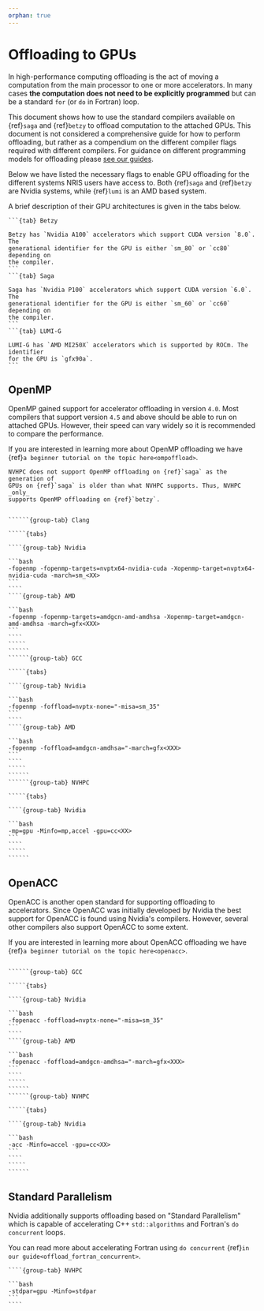 ```yaml
---
orphan: true
---
```


# Offloading to GPUs

In high-performance computing offloading is the act of moving a computation
from the main processor to one or more accelerators. In many cases **the
computation does not need to be explicitly programmed** but can be a standard
`for` (or `do` in Fortran) loop.

This document shows how to use the standard compilers available on {ref}`saga`
and {ref}`betzy` to offload computation to the attached GPUs. This document is
not considered a comprehensive guide for how to perform offloading, but rather
as a compendium on the different compiler flags required with different
compilers. For guidance on different programming models for offloading please
[see our guides](../overview.rst).

Below we have listed the necessary flags to enable GPU offloading for the
different systems NRIS users have access to. Both {ref}`saga` and {ref}`betzy`
are Nvidia systems, while {ref}`lumi` is an AMD based system.

A brief description of their GPU architectures is given in the tabs below.

````{tabs}
```{tab} Betzy

Betzy has `Nvidia A100` accelerators which support CUDA version `8.0`. The
generational identifier for the GPU is either `sm_80` or `cc80` depending on
the compiler.
```
```{tab} Saga

Saga has `Nvidia P100` accelerators which support CUDA version `6.0`. The
generational identifier for the GPU is either `sm_60` or `cc60` depending on
the compiler.
```
```{tab} LUMI-G

LUMI-G has `AMD MI250X` accelerators which is supported by ROCm. The identifier
for the GPU is `gfx90a`.
```
````

## OpenMP

OpenMP gained support for accelerator offloading in version `4.0`. Most
compilers that support version `4.5` and above should be able to run on
attached GPUs. However, their speed can vary widely so it is recommended to
compare the performance.

If you are interested in learning more about OpenMP offloading we have
{ref}`a beginner tutorial on the topic here<ompoffload>`.

```{warning}
NVHPC does not support OpenMP offloading on {ref}`saga` as the generation of
GPUs on {ref}`saga` is older than what NVHPC supports. Thus, NVHPC _only_
supports OpenMP offloading on {ref}`betzy`.
```

```````{tabs}

``````{group-tab} Clang

`````{tabs}

````{group-tab} Nvidia

```bash
-fopenmp -fopenmp-targets=nvptx64-nvidia-cuda -Xopenmp-target=nvptx64-nvidia-cuda -march=sm_<XX>
```
````
````{group-tab} AMD

```bash
-fopenmp -fopenmp-targets=amdgcn-amd-amdhsa -Xopenmp-target=amdgcn-amd-amdhsa -march=gfx<XXX>
```
````
`````
``````
``````{group-tab} GCC

`````{tabs}

````{group-tab} Nvidia

```bash
-fopenmp -foffload=nvptx-none="-misa=sm_35"
```
````
````{group-tab} AMD

```bash
-fopenmp -foffload=amdgcn-amdhsa="-march=gfx<XXX>
```
````
`````
``````
``````{group-tab} NVHPC

`````{tabs}

````{group-tab} Nvidia

```bash
-mp=gpu -Minfo=mp,accel -gpu=cc<XX>
```
````
`````
``````
```````

## OpenACC

OpenACC is another open standard for supporting offloading to accelerators.
Since OpenACC was initially developed by Nvidia the best support for OpenACC is
found using Nvidia's compilers. However, several other compilers also support
OpenACC to some extent.

If you are interested in learning more about OpenACC offloading we have
{ref}`a beginner tutorial on the topic here<openacc>`.

```````{tabs}

``````{group-tab} GCC

`````{tabs}

````{group-tab} Nvidia

```bash
-fopenacc -foffload=nvptx-none="-misa=sm_35"
```
````
````{group-tab} AMD

```bash
-fopenacc -foffload=amdgcn-amdhsa="-march=gfx<XXX>
```
````
`````
``````
``````{group-tab} NVHPC

`````{tabs}

````{group-tab} Nvidia

```bash
-acc -Minfo=accel -gpu=cc<XX>
```
````
`````
``````
```````

## Standard Parallelism

Nvidia additionally supports offloading based on "Standard Parallelism" which
is capable of accelerating C++ `std::algorithms` and Fortran's `do concurrent`
loops.

You can read more about accelerating Fortran using `do concurrent`
{ref}`in our guide<offload_fortran_concurrent>`.

`````{tabs}
````{group-tab} NVHPC

```bash
-stdpar=gpu -Minfo=stdpar
```
````
`````
